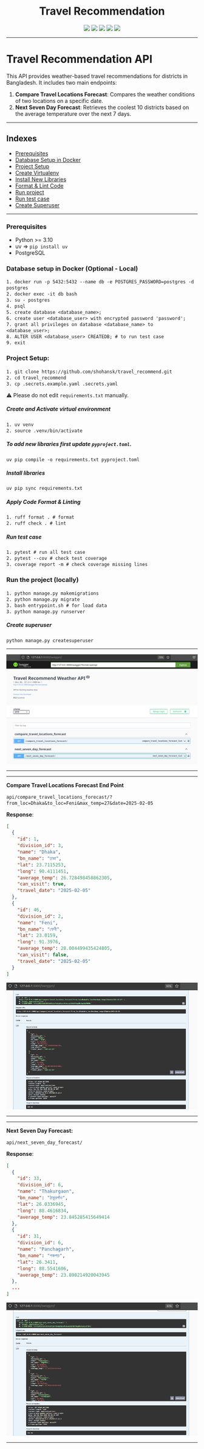 <div align="center">
    <h1>Travel Recommendation</h1>
</div>


<div align="center">
    <img src="https://img.shields.io/badge/Python-3.10-green" />
    <img src="https://img.shields.io/badge/Django-%3E%3D5.0.4%2C%3C5.1.0-blue">
    <img src="https://img.shields.io/badge/djangorestframework-%3E%3D3.15.1%2C%3C3.16.0-red">
    <img src="https://img.shields.io/endpoint?url=https://raw.githubusercontent.com/astral-sh/uv/main/assets/badge/v0.json"/>
    <img src="https://img.shields.io/endpoint?url=https://raw.githubusercontent.com/astral-sh/ruff/main/assets/badge/v2.json" />
</div>



---

# Travel Recommendation API

This API provides weather-based travel recommendations for districts in Bangladesh. It includes two main endpoints:

1. **Compare Travel Locations Forecast**: Compares the weather conditions of two locations on a specific date.
2. **Next Seven Day Forecast**: Retrieves the coolest 10 districts based on the average temperature over the next 7 days.

---
## Indexes
- [Prerequisites](#prerequisites)
- [Database Setup in Docker](#database-setup-in-docker-optional---local)
- [Project Setup](#project-setup)
- [Create Virtualenv](#create-and-activate-virtual-environment)
- [Install New Libraries](#install-libraries)
- [Format & Lint Code](#apply-code-format--linting)
- [Run project](#run-the-project-locally)
- [Run test case](#run-test-case)
- [Create Superuser](#create-superuser)



---


### Prerequisites
- Python >= 3.10
- uv => `pip install uv`
- PostgreSQL


### Database setup in Docker (Optional - Local)
```shell
1. docker run -p 5432:5432 --name db -e POSTGRES_PASSWORD=postgres -d postgres
2. docker exec -it db bash
3. su - postgres
4. psql
5. create database <database_name>;
6. create user <database_user> with encrypted password 'password';
7. grant all privileges on database <database_name> to <database_user>;
8. ALTER USER <database_user> CREATEDB; # to run test case
9. exit 
```


### Project Setup:
```shell
1. git clone https://github.com/shohansk/travel_recommend.git
2. cd travel_recommend
3. cp .secrets.example.yaml .secrets.yaml
```
:warning: Please do not edit `requirements.txt` manually.


##### Create and Activate virtual environment
```shell
1. uv venv
2. source .venv/bin/activate
```


##### To add new libraries first update `pyproject.toml`.
```shell
uv pip compile -o requirements.txt pyproject.toml
```


##### Install libraries 
```shell
uv pip sync requirements.txt
```
##### Apply Code Format & Linting
```shell
1. ruff format . # format
2. ruff check . # lint
```
##### Run test case
```shell
1. pytest # run all test case
2. pytest --cov # check test coverage
3. coverage report -m # check coverage missing lines
```

### Run the project (locally)
```shell
1. python manage.py makemigrations
2. python manage.py migrate
3. bash entrypoint.sh # for load data
3. python manage.py runserver
```

##### Create superuser
```shell
python manage.py createsuperuser
```

---

<div align="center">
    <img src="swagger.png" />
</div>

---
---
**Compare Travel Locations Forecast End Point**
```shell 
api/compare_travel_locations_forecast/?from_loc=Dhaka&to_loc=Feni&max_temp=27&date=2025-02-05
```
**Response**:
```json
[
  {
    "id": 1,
    "division_id": 3,
    "name": "Dhaka",
    "bn_name": "ঢাকা",
    "lat": 23.7115253,
    "long": 90.4111451,
    "average_temp": 26.728498458862305,
    "can_visit": true,
    "travel_date": "2025-02-05"
  },
  {
    "id": 46,
    "division_id": 2,
    "name": "Feni",
    "bn_name": "ফেনী",
    "lat": 23.0159,
    "long": 91.3976,
    "average_temp": 28.004499435424805,
    "can_visit": false,
    "travel_date": "2025-02-05"
  }
]
```
<div align="center">
    <img src="swagger_v1.png" />
</div>

---
---
**Next Seven Day Forecast:**
```shell 
api/next_seven_day_forecast/
```
**Response**:
```json
[
  {
    "id": 33,
    "division_id": 6,
    "name": "Thakurgaon",
    "bn_name": "ঠাকুরগাঁও",
    "lat": 26.0336945,
    "long": 88.4616834,
    "average_temp": 23.845285415649414
  },
  {
    "id": 31,
    "division_id": 6,
    "name": "Panchagarh",
    "bn_name": "পঞ্চগড়",
    "lat": 26.3411,
    "long": 88.5541606,
    "average_temp": 23.890214920043945
  },
  ...
]
```
<div align="center">
    <img src="swagger_v2.png" />
</div>

---